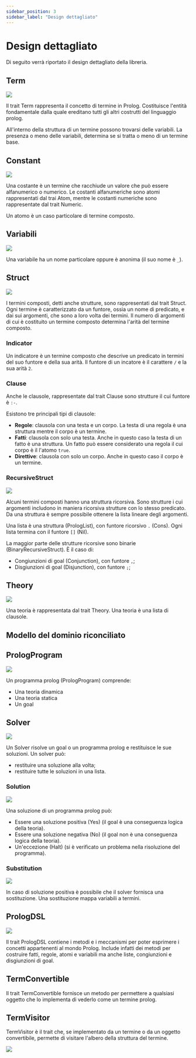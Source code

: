 ```yaml
---
sidebar_position: 3
sidebar_label: "Design dettagliato"
---
```


# Design dettagliato

Di seguito verrà riportato il design dettagliato della libreria.

## Term

![](/img/diagrams/Term.png)

Il trait Term rappresenta il concetto di termine in Prolog. Costituisce l'entità fondamentale dalla quale ereditano tutti
gli altri costrutti del linguaggio prolog.

All'interno della struttura di un termine possono trovarsi delle variabili. La presenza o meno delle variabili, 
determina se si tratta o meno di un termine base.

## Constant

![](/img/diagrams/constant.png)

Una costante è un termine che racchiude un valore che può essere alfanumerico o numerico.
Le costanti alfanumeriche sono atomi rappresentati dal trai Atom, mentre le costanti numeriche sono 
rappresentate dal trait Numeric. 

Un atomo è un caso particolare di termine composto.

## Variabili

![](/img/diagrams/Variable.png)

Una variabile ha un nome particolare oppure è anonima (il suo nome è `_`).

## Struct

![](/img/diagrams/Struct.png)

I termini composti, detti anche strutture, sono rappresentati dal trait Struct. Ogni termine è caratterizzato da un funtore, ossia un nome di 
predicato, e dai sui argomenti, che sono a loro volta dei termini. Il numero di argomenti di cui è costituito un termine 
composto determina l'arità del termine composto.

### Indicator

Un indicatore è un termine composto che descrive un predicato in termini del suo funtore e della sua arità.
Il funtore di un incatore è il carattere `/` e la sua arità `2`.

### Clause

Anche le clausole, rappresentate dal trait Clause sono strutture il cui funtore è `:-`.

Esistono tre principali tipi di clausole:

* **Regole**: clausola con una testa e un corpo. La testa di una regola è una struttura mentre il corpo è un termine.
* **Fatti**: clausola con solo una testa. Anche in questo caso la testa di un fatto è una struttura. Un fatto può essere
considerato una regola il cui corpo è il l'atomo `true`.
* **Direttive**: clausola con solo un corpo. Anche in questo caso il corpo è un termine.

### RecursiveStruct

![](/img/diagrams/RecursiveStructs.png)

Alcuni termini composti hanno una struttura ricorsiva. Sono strutture i cui argomenti includono in maniera ricorsiva 
strutture con lo stesso predicato. 
Da una struttura è sempre possibile ottenere la lista lineare degli argomenti.

Una lista è una struttura (PrologList), con funtore ricorsivo `.` (Cons). Ogni lista termina con il funtore `[]` (Nil).

La maggior parte delle strutture ricorsive sono binarie (BinaryRecursiveStruct). È il caso di:

* Congiunzioni di goal (Conjunction), con funtore `,`;
* Disgiunzioni di goal (Disjunction), con funtore `;`;

## Theory

![](/img/diagrams/Theory.png)

Una teoria è rappresentata dal trait Theory. Una teoria è una lista di clausole.

## Modello del dominio riconciliato

## PrologProgram

![](/img/diagrams/PrologProgram.png)

Un programma prolog (PrologProgram) comprende:

* Una teoria dinamica
* Una teoria statica
* Un goal

## Solver

![](/img/diagrams/Solver.png)

Un Solver risolve un goal o un programma prolog e restituisce le sue soluzioni. 
Un solver può:

* restituire una soluzione alla volta;
* restituire tutte le soluzioni in una lista. 

### Solution

![](/img/diagrams/Solution.png)

Una soluzione di un programma prolog può:

* Essere una soluzione positiva (Yes) (il goal è una conseguenza logica della teoria).
* Essere una soluzione negativa (No) (il goal non è una conseguenza logica della teoria).
* Un'eccezione (Halt) (si è verificato un problema nella risoluzione del programma).

### Substitution

![](/img/diagrams/Substitution.png)

In caso di soluzione positiva è possibile che il solver fornisca una sostituzione. Una sostituzione 
mappa variabili a termini.

## PrologDSL

![](/img/diagrams/PrologDSL.png)

Il trait PrologDSL contiene i metodi e i meccanismi per poter esprimere i concetti appartenenti al mondo Prolog.
Include infatti dei metodi per costruire fatti, regole, atomi e variabili ma anche liste, congiunzioni e disgiunzioni
di goal.

## TermConvertible

Il trait TermConvertible fornisce un metodo per permettere a qualsiasi oggetto che lo implementa di vederlo come un
termine prolog.

## TermVisitor

TermVisitor è il trait che, se implementato da un termine o da un oggetto convertibile, permette di visitare l'albero
della struttura del termine.


![](/img/diagrams/TermConverterAndVisitor.png)